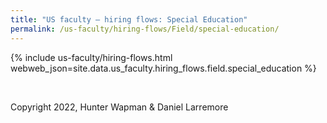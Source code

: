 ```yaml
---
title: "US faculty — hiring flows: Special Education"
permalink: /us-faculty/hiring-flows/Field/special-education/
---
```


{% include us-faculty/hiring-flows.html webweb_json=site.data.us_faculty.hiring_flows.field.special_education %}

<br>

Copyright 2022, Hunter Wapman & Daniel Larremore